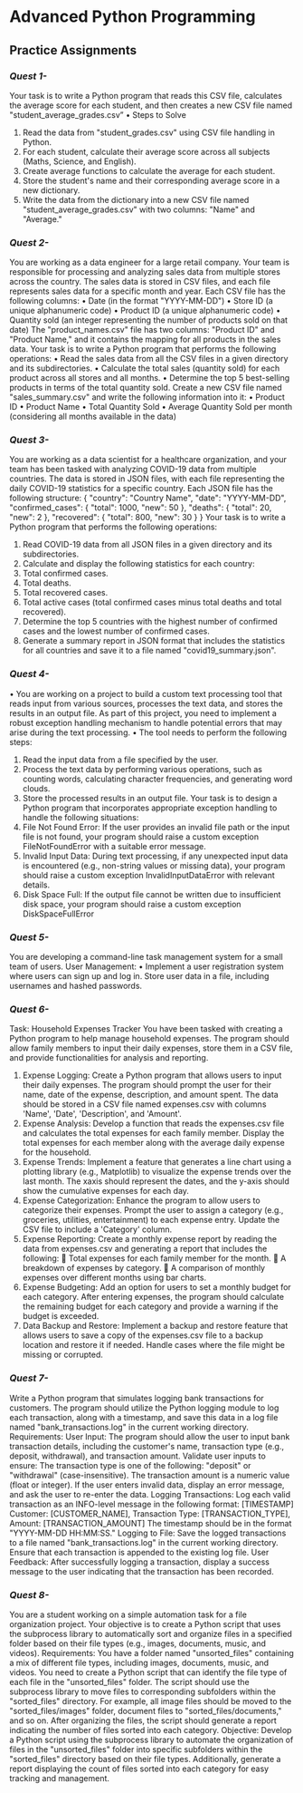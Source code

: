 # **Advanced Python Programming**

## **Practice Assignments**

### *Quest 1-*
  Your task is to write a Python program that reads this CSV file, calculates the average score
  for each student, and then creates a new CSV file named "student_average_grades.csv”
  • Steps to Solve
  1. Read the data from "student_grades.csv" using CSV file handling in Python.
  2. For each student, calculate their average score across all subjects (Maths, Science,
  and English).
  3. Create average functions to calculate the average for each student.
  4. Store the student's name and their corresponding average score in a new dictionary.
  5. Write the data from the dictionary into a new CSV file named
  "student_average_grades.csv" with two columns: "Name" and "Average."

### *Quest 2-*
  You are working as a data engineer for a large retail company. Your team is responsible for
  processing and analyzing sales data from multiple stores across the country. The sales data is
  stored in CSV files, and each file represents sales data for a specific month and year. Each
  CSV file has the following columns:
  • Date (in the format "YYYY-MM-DD")
  • Store ID (a unique alphanumeric code)
  • Product ID (a unique alphanumeric code)
  • Quantity sold (an integer representing the number of products sold on that date)
  The "product_names.csv" file has two columns: "Product ID" and "Product Name," and it
  contains the mapping for all products in the sales data.
  Your task is to write a Python program that performs the following operations:
  • Read the sales data from all the CSV files in a given directory and its subdirectories.
  • Calculate the total sales (quantity sold) for each product across all stores and all
  months.
  • Determine the top 5 best-selling products in terms of the total quantity sold.
  Create a new CSV file named "sales_summary.csv" and write the following information into
  it:
  • Product ID
  • Product Name
  • Total Quantity Sold
  • Average Quantity Sold per month (considering all months available in the data)

### *Quest 3-*
You are working as a data scientist for a healthcare organization, and your team has been
tasked with analyzing COVID-19 data from multiple countries. The data is stored in JSON
files, with each file representing the daily COVID-19 statistics for a specific country. Each
JSON file has the following structure:
{ "country": "Country Name",
"date": "YYYY-MM-DD", 
"confirmed_cases": { "total": 1000, "new": 50 },
"deaths": { "total": 20, "new": 2 },
"recovered": { "total": 800, "new": 30 }
}
Your task is to write a Python program that performs the following operations:
1. Read COVID-19 data from all JSON files in a given directory and its subdirectories.
2. Calculate and display the following statistics for each country:
1. Total confirmed cases.
2. Total deaths.
3. Total recovered cases.
4. Total active cases (total confirmed cases minus total deaths and total
recovered).
3. Determine the top 5 countries with the highest number of confirmed cases and the
lowest number of confirmed cases.
4. Generate a summary report in JSON format that includes the statistics for all
countries and save it to a file named "covid19_summary.json".

### *Quest 4-*
  • You are working on a project to build a custom text processing tool that reads input
  from various sources, processes the text data, and stores the results in an output file.
  As part of this project, you need to implement a robust exception handling
  mechanism to handle potential errors that may arise during the text processing.
  • The tool needs to perform the following steps:
  1. Read the input data from a file specified by the user.
  2. Process the text data by performing various operations, such as counting words,
  calculating character frequencies, and generating word clouds.
  3. Store the processed results in an output file.
  Your task is to design a Python program that incorporates appropriate exception
  handling to handle the following situations:
  1. File Not Found Error: If the user provides an invalid file path or the input file is not
  found, your program should raise a custom exception FileNotFoundError with a
  suitable error message.
  2. Invalid Input Data: During text processing, if any unexpected input data is
  encountered (e.g., non-string values or missing data), your program should raise a
  custom exception InvalidInputDataError with relevant details.
  3. Disk Space Full: If the output file cannot be written due to insufficient disk space,
  your program should raise a custom exception DiskSpaceFullError

### *Quest 5-*
  You are developing a command-line task management system for a small team of users.
  User Management:
  • Implement a user registration system where users can sign up and log in. Store user
  data in a file, including usernames and hashed passwords.

### *Quest 6-*
  Task: Household Expenses Tracker
  You have been tasked with creating a Python program to help manage household expenses.
  The program should allow family members to input their daily expenses, store them in a CSV
  file, and provide functionalities for analysis and reporting.
  1. Expense Logging: Create a Python program that allows users to input their daily
  expenses. The program should prompt the user for their name, date of the expense,
  description, and amount spent. The data should be stored in a CSV file named
  expenses.csv with columns 'Name', 'Date', 'Description', and 'Amount'.
  2. Expense Analysis: Develop a function that reads the expenses.csv file and calculates
  the total expenses for each family member. Display the total expenses for each
  member along with the average daily expense for the household.
  3. Expense Trends: Implement a feature that generates a line chart using a plotting
  library (e.g., Matplotlib) to visualize the expense trends over the last month. The xaxis should represent the dates, and the y-axis should show the cumulative expenses
  for each day.
  4. Expense Categorization: Enhance the program to allow users to categorize their
  expenses. Prompt the user to assign a category (e.g., groceries, utilities,
  entertainment) to each expense entry. Update the CSV file to include a 'Category'
  column.
  5. Expense Reporting: Create a monthly expense report by reading the data from
  expenses.csv and generating a report that includes the following:
   Total expenses for each family member for the month.
   A breakdown of expenses by category.
   A comparison of monthly expenses over different months using bar charts.
  6. Expense Budgeting: Add an option for users to set a monthly budget for each
  category. After entering expenses, the program should calculate the remaining
  budget for each category and provide a warning if the budget is exceeded.
  7. Data Backup and Restore: Implement a backup and restore feature that allows users
  to save a copy of the expenses.csv file to a backup location and restore it if needed.
  Handle cases where the file might be missing or corrupted.

### *Quest 7-*
  Write a Python program that simulates logging bank transactions for customers. 
  The program should utilize the Python logging module to log each transaction, along with a timestamp, and save this data in a log file named "bank_transactions.log" in the current working directory. 
  Requirements: User Input: 
  The program should allow the user to input bank transaction details, including the customer's name, transaction type (e.g., deposit, withdrawal), and transaction amount. 
  Validate user inputs to ensure: The transaction type is one of the following: "deposit" or "withdrawal" (case-insensitive). The transaction amount is a numeric value (float or integer). 
  If the user enters invalid data, display an error message, and ask the user to re-enter the data. 
  Logging Transactions: Log each valid transaction as an INFO-level message in the following format: 
  [TIMESTAMP] Customer: [CUSTOMER_NAME], Transaction Type: [TRANSACTION_TYPE], Amount: [TRANSACTION_AMOUNT] The timestamp should be in the format "YYYY-MM-DD HH:MM:SS." 
  Logging to File: Save the logged transactions to a file named "bank_transactions.log" in the current working directory. Ensure that each transaction is appended to the existing log file. 
  User Feedback: After successfully logging a transaction, display a success message to the user indicating that the transaction has been recorded.

### *Quest 8-*
  You are a student working on a simple automation task for a file organization project.
  Your objective is to create a Python script that uses the subprocess library to automatically sort and organize files in a specified folder based on their file types (e.g., images, documents, music, and videos). 
  Requirements: You have a folder named "unsorted_files" containing a mix of different file types, including images, documents, music, and videos. 
  You need to create a Python script that can identify the file type of each file in the "unsorted_files" folder. 
  The script should use the subprocess library to move files to corresponding subfolders within the "sorted_files" directory. 
  For example, all image files should be moved to the "sorted_files/images" folder, document files to "sorted_files/documents," and so on. After organizing the files, the script should generate a report indicating the number of files sorted into each category. 
  Objective: Develop a Python script using the subprocess library to automate the organization of files in the "unsorted_files" folder into specific subfolders within the "sorted_files" directory based on their file types. 
  Additionally, generate a report displaying the count of files sorted into each category for easy tracking and management.
